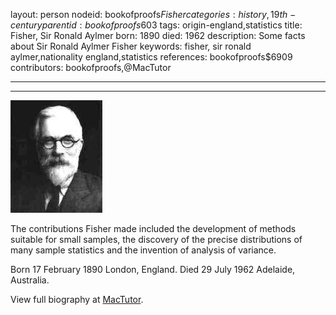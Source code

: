 layout: person
nodeid: bookofproofs$Fisher
categories: history,19th-century
parentid: bookofproofs$603
tags: origin-england,statistics
title: Fisher, Sir Ronald Aylmer
born: 1890
died: 1962
description: Some facts about Sir Ronald Aylmer Fisher
keywords: fisher, sir ronald aylmer,nationality england,statistics
references: bookofproofs$6909
contributors: bookofproofs,@MacTutor

---


---

![Fisher.jpg](https://github.com/bookofproofs/bookofproofs.github.io/blob/main/_sources/_assets/images/portraits/Fisher.jpg?raw=true)

The contributions Fisher made included the development of methods suitable for small samples, the discovery of the precise distributions of many sample statistics and the invention of analysis of variance.

Born 17 February 1890 London, England. Died 29 July 1962 Adelaide, Australia.


View full biography at [MacTutor](https://mathshistory.st-andrews.ac.uk/Biographies/Fisher/).